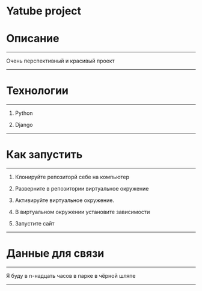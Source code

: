# Yatube project
# Описание
---
Очень перспективный и красивый проект

---
# Технологии
---
1) Python

2) Django

---
# Как запустить
---
1) Клонируйте репозиторй себе на компьютер

2) Разверните в репозитории виртуальное окружение

3) Активируйте виртуальное окружение.

4) В виртуальном окружении установите зависимости

5) Запустите сайт 

---
# Данные для связи
---
Я буду в n-надцать часов в парке в чёрной шляпе

---
<!-- [![CI](https://github.com/yandex-praktikum/hw05_final/actions/workflows/python-app.yml/badge.svg?branch=master)](https://github.com/yandex-praktikum/hw05_final/actions/workflows/python-app.yml) -->
